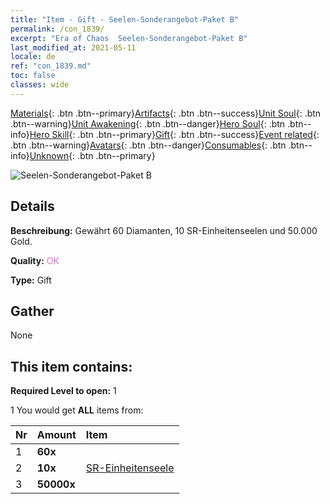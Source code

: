```yaml
---
title: "Item - Gift - Seelen-Sonderangebot-Paket B"
permalink: /con_1839/
excerpt: "Era of Chaos  Seelen-Sonderangebot-Paket B"
last_modified_at: 2021-05-11
locale: de
ref: "con_1839.md"
toc: false
classes: wide
---
```

 [Materials](/ItemsDE/){: .btn .btn--primary}[Artifacts](/ItemsDE/Artifacts/){: .btn .btn--success}[Unit Soul](/ItemsDE/UnitSoul/){: .btn .btn--warning}[Unit Awakening](/ItemsDE/UnitAwakening/){: .btn .btn--danger}[Hero Soul](/ItemsDE/HeroSoul/){: .btn .btn--info}[Hero Skill](/ItemsDE/HeroSkill/){: .btn .btn--primary}[Gift](/ItemsDE/Gift/){: .btn .btn--success}[Event related](/ItemsDE/Events/){: .btn .btn--warning}[Avatars](/ItemsDE/Avatars/){: .btn .btn--danger}[Consumables](/ItemsDE/Consumables/){: .btn .btn--info}[Unknown](/ItemsDE/Unknown/){: .btn .btn--primary}

 ![Seelen-Sonderangebot-Paket B](/images/t/i_907220.png)

## Details
 **Beschreibung:** Gewährt 60 Diamanten, 10 SR-Einheitenseelen und 50.000 Gold.

 **Quality:** <span style="color: #DA70D6">OK</span>

 **Type:** Gift

## Gather

  None

## This item contains:

 **Required Level to open:** 1

 1 You would get **ALL** items  from:

  | Nr | Amount |     Item    |
  |:---|:-------|:------------|
  | 1 |  **60x** | <i class="fas fa-gem"/> |  | 
  | 2 |  **10x** | [SR-Einheitenseele](/ItemsDE/con_534/) |  | 
  | 3 |  **50000x** | <i class="fas fa-coins"/> |  | 
